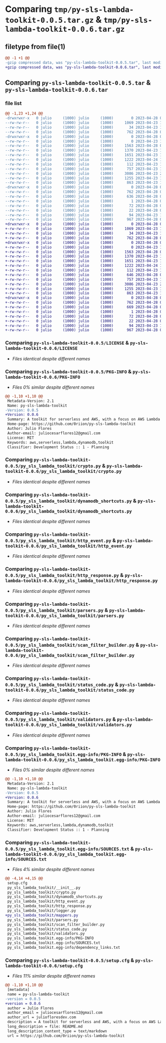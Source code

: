 # Comparing `tmp/py-sls-lambda-toolkit-0.0.5.tar.gz` & `tmp/py-sls-lambda-toolkit-0.0.6.tar.gz`

## filetype from file(1)

```diff
@@ -1 +1 @@
-gzip compressed data, was "py-sls-lambda-toolkit-0.0.5.tar", last modified: Fri Apr 28 04:13:37 2023, max compression
+gzip compressed data, was "py-sls-lambda-toolkit-0.0.6.tar", last modified: Fri Apr 28 07:02:19 2023, max compression
```

## Comparing `py-sls-lambda-toolkit-0.0.5.tar` & `py-sls-lambda-toolkit-0.0.6.tar`

### file list

```diff
@@ -1,23 +1,24 @@
-drwxrwxr-x   0 julio     (1000) julio     (1000)        0 2023-04-28 04:13:37.899626 py-sls-lambda-toolkit-0.0.5/
--rw-rw-r--   0 julio     (1000) julio     (1000)     1069 2023-04-23 17:34:15.000000 py-sls-lambda-toolkit-0.0.5/LICENSE
--rw-rw-r--   0 julio     (1000) julio     (1000)       34 2023-04-23 18:05:48.000000 py-sls-lambda-toolkit-0.0.5/MANIFEST.in
--rw-rw-r--   0 julio     (1000) julio     (1000)      762 2023-04-28 04:13:37.899626 py-sls-lambda-toolkit-0.0.5/PKG-INFO
-drwxrwxr-x   0 julio     (1000) julio     (1000)        0 2023-04-28 04:13:37.899626 py-sls-lambda-toolkit-0.0.5/py_sls_lambda_toolkit/
--rw-rw-r--   0 julio     (1000) julio     (1000)        0 2023-04-23 17:11:35.000000 py-sls-lambda-toolkit-0.0.5/py_sls_lambda_toolkit/__init__.py
--rw-rw-r--   0 julio     (1000) julio     (1000)     1563 2023-04-28 03:49:17.000000 py-sls-lambda-toolkit-0.0.5/py_sls_lambda_toolkit/crypto.py
--rw-rw-r--   0 julio     (1000) julio     (1000)     1370 2023-04-23 17:11:56.000000 py-sls-lambda-toolkit-0.0.5/py_sls_lambda_toolkit/dynamodb_shortcuts.py
--rw-rw-r--   0 julio     (1000) julio     (1000)     1651 2023-04-23 17:11:56.000000 py-sls-lambda-toolkit-0.0.5/py_sls_lambda_toolkit/http_event.py
--rw-rw-r--   0 julio     (1000) julio     (1000)     1222 2023-04-24 15:55:29.000000 py-sls-lambda-toolkit-0.0.5/py_sls_lambda_toolkit/http_response.py
--rw-rw-r--   0 julio     (1000) julio     (1000)      112 2023-04-23 17:11:56.000000 py-sls-lambda-toolkit-0.0.5/py_sls_lambda_toolkit/logger.py
--rw-rw-r--   0 julio     (1000) julio     (1000)      757 2023-04-23 17:11:56.000000 py-sls-lambda-toolkit-0.0.5/py_sls_lambda_toolkit/parsers.py
--rw-rw-r--   0 julio     (1000) julio     (1000)     3086 2023-04-23 20:42:46.000000 py-sls-lambda-toolkit-0.0.5/py_sls_lambda_toolkit/scan_filter_builder.py
--rw-rw-r--   0 julio     (1000) julio     (1000)     1255 2023-04-23 17:11:56.000000 py-sls-lambda-toolkit-0.0.5/py_sls_lambda_toolkit/status_code.py
--rw-rw-r--   0 julio     (1000) julio     (1000)      863 2023-04-23 17:11:56.000000 py-sls-lambda-toolkit-0.0.5/py_sls_lambda_toolkit/validators.py
-drwxrwxr-x   0 julio     (1000) julio     (1000)        0 2023-04-28 04:13:37.899626 py-sls-lambda-toolkit-0.0.5/py_sls_lambda_toolkit.egg-info/
--rw-rw-r--   0 julio     (1000) julio     (1000)      762 2023-04-28 04:13:37.000000 py-sls-lambda-toolkit-0.0.5/py_sls_lambda_toolkit.egg-info/PKG-INFO
--rw-rw-r--   0 julio     (1000) julio     (1000)      636 2023-04-28 04:13:37.000000 py-sls-lambda-toolkit-0.0.5/py_sls_lambda_toolkit.egg-info/SOURCES.txt
--rw-rw-r--   0 julio     (1000) julio     (1000)        1 2023-04-28 04:13:37.000000 py-sls-lambda-toolkit-0.0.5/py_sls_lambda_toolkit.egg-info/dependency_links.txt
--rw-rw-r--   0 julio     (1000) julio     (1000)       72 2023-04-28 04:13:37.000000 py-sls-lambda-toolkit-0.0.5/py_sls_lambda_toolkit.egg-info/requires.txt
--rw-rw-r--   0 julio     (1000) julio     (1000)       22 2023-04-28 04:13:37.000000 py-sls-lambda-toolkit-0.0.5/py_sls_lambda_toolkit.egg-info/top_level.txt
--rw-rw-r--   0 julio     (1000) julio     (1000)       94 2023-04-23 17:31:48.000000 py-sls-lambda-toolkit-0.0.5/pyproject.toml
--rw-rw-r--   0 julio     (1000) julio     (1000)      967 2023-04-28 04:13:37.899626 py-sls-lambda-toolkit-0.0.5/setup.cfg
+drwxrwxr-x   0 julio     (1000) julio     (1000)        0 2023-04-28 07:02:19.184939 py-sls-lambda-toolkit-0.0.6/
+-rw-rw-r--   0 julio     (1000) julio     (1000)     1069 2023-04-23 17:34:15.000000 py-sls-lambda-toolkit-0.0.6/LICENSE
+-rw-rw-r--   0 julio     (1000) julio     (1000)       34 2023-04-23 18:05:48.000000 py-sls-lambda-toolkit-0.0.6/MANIFEST.in
+-rw-rw-r--   0 julio     (1000) julio     (1000)      762 2023-04-28 07:02:19.184939 py-sls-lambda-toolkit-0.0.6/PKG-INFO
+drwxrwxr-x   0 julio     (1000) julio     (1000)        0 2023-04-28 07:02:19.184939 py-sls-lambda-toolkit-0.0.6/py_sls_lambda_toolkit/
+-rw-rw-r--   0 julio     (1000) julio     (1000)        0 2023-04-23 17:11:35.000000 py-sls-lambda-toolkit-0.0.6/py_sls_lambda_toolkit/__init__.py
+-rw-rw-r--   0 julio     (1000) julio     (1000)     1563 2023-04-28 03:49:17.000000 py-sls-lambda-toolkit-0.0.6/py_sls_lambda_toolkit/crypto.py
+-rw-rw-r--   0 julio     (1000) julio     (1000)     1370 2023-04-23 17:11:56.000000 py-sls-lambda-toolkit-0.0.6/py_sls_lambda_toolkit/dynamodb_shortcuts.py
+-rw-rw-r--   0 julio     (1000) julio     (1000)     1651 2023-04-23 17:11:56.000000 py-sls-lambda-toolkit-0.0.6/py_sls_lambda_toolkit/http_event.py
+-rw-rw-r--   0 julio     (1000) julio     (1000)     1222 2023-04-24 15:55:29.000000 py-sls-lambda-toolkit-0.0.6/py_sls_lambda_toolkit/http_response.py
+-rw-rw-r--   0 julio     (1000) julio     (1000)      112 2023-04-23 17:11:56.000000 py-sls-lambda-toolkit-0.0.6/py_sls_lambda_toolkit/logger.py
+-rw-rw-r--   0 julio     (1000) julio     (1000)      646 2023-04-28 06:49:01.000000 py-sls-lambda-toolkit-0.0.6/py_sls_lambda_toolkit/mappers.py
+-rw-rw-r--   0 julio     (1000) julio     (1000)      757 2023-04-23 17:11:56.000000 py-sls-lambda-toolkit-0.0.6/py_sls_lambda_toolkit/parsers.py
+-rw-rw-r--   0 julio     (1000) julio     (1000)     3086 2023-04-23 20:42:46.000000 py-sls-lambda-toolkit-0.0.6/py_sls_lambda_toolkit/scan_filter_builder.py
+-rw-rw-r--   0 julio     (1000) julio     (1000)     1255 2023-04-23 17:11:56.000000 py-sls-lambda-toolkit-0.0.6/py_sls_lambda_toolkit/status_code.py
+-rw-rw-r--   0 julio     (1000) julio     (1000)      863 2023-04-23 17:11:56.000000 py-sls-lambda-toolkit-0.0.6/py_sls_lambda_toolkit/validators.py
+drwxrwxr-x   0 julio     (1000) julio     (1000)        0 2023-04-28 07:02:19.184939 py-sls-lambda-toolkit-0.0.6/py_sls_lambda_toolkit.egg-info/
+-rw-rw-r--   0 julio     (1000) julio     (1000)      762 2023-04-28 07:02:19.000000 py-sls-lambda-toolkit-0.0.6/py_sls_lambda_toolkit.egg-info/PKG-INFO
+-rw-rw-r--   0 julio     (1000) julio     (1000)      669 2023-04-28 07:02:19.000000 py-sls-lambda-toolkit-0.0.6/py_sls_lambda_toolkit.egg-info/SOURCES.txt
+-rw-rw-r--   0 julio     (1000) julio     (1000)        1 2023-04-28 07:02:19.000000 py-sls-lambda-toolkit-0.0.6/py_sls_lambda_toolkit.egg-info/dependency_links.txt
+-rw-rw-r--   0 julio     (1000) julio     (1000)       72 2023-04-28 07:02:19.000000 py-sls-lambda-toolkit-0.0.6/py_sls_lambda_toolkit.egg-info/requires.txt
+-rw-rw-r--   0 julio     (1000) julio     (1000)       22 2023-04-28 07:02:19.000000 py-sls-lambda-toolkit-0.0.6/py_sls_lambda_toolkit.egg-info/top_level.txt
+-rw-rw-r--   0 julio     (1000) julio     (1000)       94 2023-04-23 17:31:48.000000 py-sls-lambda-toolkit-0.0.6/pyproject.toml
+-rw-rw-r--   0 julio     (1000) julio     (1000)      967 2023-04-28 07:02:19.184939 py-sls-lambda-toolkit-0.0.6/setup.cfg
```

### Comparing `py-sls-lambda-toolkit-0.0.5/LICENSE` & `py-sls-lambda-toolkit-0.0.6/LICENSE`

 * *Files identical despite different names*

### Comparing `py-sls-lambda-toolkit-0.0.5/PKG-INFO` & `py-sls-lambda-toolkit-0.0.6/PKG-INFO`

 * *Files 0% similar despite different names*

```diff
@@ -1,10 +1,10 @@
 Metadata-Version: 2.1
 Name: py-sls-lambda-toolkit
-Version: 0.0.5
+Version: 0.0.6
 Summary: A toolkit for serverless and AWS, with a focus on AWS Lambda and dynamodb.
 Home-page: https://github.com/0riion/py-sls-lambda-toolkit
 Author: Julio Flores
 Author-email: juliocesarflores12@gmail.com
 License: MIT
 Keywords: aws,serverless,lambda,dynamodb,toolkit
 Classifier: Development Status :: 1 - Planning
```

### Comparing `py-sls-lambda-toolkit-0.0.5/py_sls_lambda_toolkit/crypto.py` & `py-sls-lambda-toolkit-0.0.6/py_sls_lambda_toolkit/crypto.py`

 * *Files identical despite different names*

### Comparing `py-sls-lambda-toolkit-0.0.5/py_sls_lambda_toolkit/dynamodb_shortcuts.py` & `py-sls-lambda-toolkit-0.0.6/py_sls_lambda_toolkit/dynamodb_shortcuts.py`

 * *Files identical despite different names*

### Comparing `py-sls-lambda-toolkit-0.0.5/py_sls_lambda_toolkit/http_event.py` & `py-sls-lambda-toolkit-0.0.6/py_sls_lambda_toolkit/http_event.py`

 * *Files identical despite different names*

### Comparing `py-sls-lambda-toolkit-0.0.5/py_sls_lambda_toolkit/http_response.py` & `py-sls-lambda-toolkit-0.0.6/py_sls_lambda_toolkit/http_response.py`

 * *Files identical despite different names*

### Comparing `py-sls-lambda-toolkit-0.0.5/py_sls_lambda_toolkit/parsers.py` & `py-sls-lambda-toolkit-0.0.6/py_sls_lambda_toolkit/parsers.py`

 * *Files identical despite different names*

### Comparing `py-sls-lambda-toolkit-0.0.5/py_sls_lambda_toolkit/scan_filter_builder.py` & `py-sls-lambda-toolkit-0.0.6/py_sls_lambda_toolkit/scan_filter_builder.py`

 * *Files identical despite different names*

### Comparing `py-sls-lambda-toolkit-0.0.5/py_sls_lambda_toolkit/status_code.py` & `py-sls-lambda-toolkit-0.0.6/py_sls_lambda_toolkit/status_code.py`

 * *Files identical despite different names*

### Comparing `py-sls-lambda-toolkit-0.0.5/py_sls_lambda_toolkit/validators.py` & `py-sls-lambda-toolkit-0.0.6/py_sls_lambda_toolkit/validators.py`

 * *Files identical despite different names*

### Comparing `py-sls-lambda-toolkit-0.0.5/py_sls_lambda_toolkit.egg-info/PKG-INFO` & `py-sls-lambda-toolkit-0.0.6/py_sls_lambda_toolkit.egg-info/PKG-INFO`

 * *Files 0% similar despite different names*

```diff
@@ -1,10 +1,10 @@
 Metadata-Version: 2.1
 Name: py-sls-lambda-toolkit
-Version: 0.0.5
+Version: 0.0.6
 Summary: A toolkit for serverless and AWS, with a focus on AWS Lambda and dynamodb.
 Home-page: https://github.com/0riion/py-sls-lambda-toolkit
 Author: Julio Flores
 Author-email: juliocesarflores12@gmail.com
 License: MIT
 Keywords: aws,serverless,lambda,dynamodb,toolkit
 Classifier: Development Status :: 1 - Planning
```

### Comparing `py-sls-lambda-toolkit-0.0.5/py_sls_lambda_toolkit.egg-info/SOURCES.txt` & `py-sls-lambda-toolkit-0.0.6/py_sls_lambda_toolkit.egg-info/SOURCES.txt`

 * *Files 4% similar despite different names*

```diff
@@ -4,14 +4,15 @@
 setup.cfg
 py_sls_lambda_toolkit/__init__.py
 py_sls_lambda_toolkit/crypto.py
 py_sls_lambda_toolkit/dynamodb_shortcuts.py
 py_sls_lambda_toolkit/http_event.py
 py_sls_lambda_toolkit/http_response.py
 py_sls_lambda_toolkit/logger.py
+py_sls_lambda_toolkit/mappers.py
 py_sls_lambda_toolkit/parsers.py
 py_sls_lambda_toolkit/scan_filter_builder.py
 py_sls_lambda_toolkit/status_code.py
 py_sls_lambda_toolkit/validators.py
 py_sls_lambda_toolkit.egg-info/PKG-INFO
 py_sls_lambda_toolkit.egg-info/SOURCES.txt
 py_sls_lambda_toolkit.egg-info/dependency_links.txt
```

### Comparing `py-sls-lambda-toolkit-0.0.5/setup.cfg` & `py-sls-lambda-toolkit-0.0.6/setup.cfg`

 * *Files 11% similar despite different names*

```diff
@@ -1,10 +1,10 @@
 [metadata]
 name = py-sls-lambda-toolkit
-version = 0.0.5
+version = 0.0.6
 author = Julio Flores
 author_email = juliocesarflores12@gmail.com
 author_url = juliofloresdev.com
 description = A toolkit for serverless and AWS, with a focus on AWS Lambda and dynamodb.
 long_description = file: README.md
 long_description_content_type = text/markdown
 url = https://github.com/0riion/py-sls-lambda-toolkit
```

